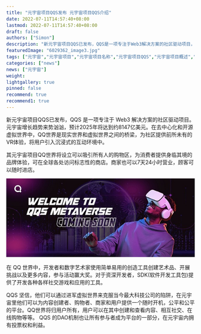 ```yaml
---
title: "元宇宙项目QQS发布 元宇宙项目QQS介绍"
date: 2022-07-11T14:57:40+08:00
lastmod: 2022-07-11T14:57:40+08:00
draft: false
authors: ["Simon"]
description: "新元宇宙项目QQS已发布，QQS是一项专注于Web3解决方案的社区驱动项目，为社区提供前所未有的VR体验，将用户引入沉浸式的互动环境中。"
featuredImage: "6029362_image3.jpg"
tags: ["元宇宙","元宇宙项目","元宇宙项目名称","元宇宙项目QQS","元宇宙项目概述","科技"]
categories: ["news"]
news: ["元宇宙"]
weight: 
lightgallery: true
pinned: false
recommend: true
recommend1: true
---
```


新元宇宙项目QQS已发布，QQS 是一项专注于 Web3 解决方案的社区驱动项目。 元宇宙增长趋势来势汹汹，预计2025年将达到约8147亿美元。在去中心化和开源虚拟世界中，QQ世界是现实世界和虚拟世界之间的桥梁，为社区提供前所未有的VR体验，将用户引入沉浸式的互动环境中。

其元宇宙项目QQ世界将设立可以吸引所有人的购物区，为消费者提供身临其境的品牌体验，可在全球各处访问标志性的商店。商家也可以7天24小时营业，顾客可以随时进店。

![配图](6029362_image3.jpg)

在 QQ 世界中，开发者和数字艺术家使用简单易用的创造工具创建艺术品、开展挑战以及更多内容，参与活动赢大奖。对于资深开发者，SDK(软件开发工具包)提供了开发各种各样社交游戏和应用的工具。

QQS 坚信，他们可以通过进军虚拟世界来克服当今最大科技公司的陷阱，在元宇宙里他们可以为内容创建者、购物者、商家和用户提供一个随时开机，公平和公平的平台。QQ世界将归用户所有，用户可以在其中创建和查看内容、相互社交、在线购物等等。 QQS 的DAO机制也让所有参与者成为平台的一部分，在元宇宙内拥有投票权和利益。